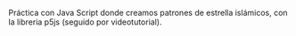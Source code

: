 Práctica con Java Script donde creamos patrones de estrella islámicos, con la libreria p5js (seguido por videotutorial).
